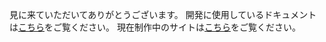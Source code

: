 見に来ていただいてありがとうございます。
開発に使用しているドキュメントは[こちら](https://unique-september-758.notion.site/a815a09b909d4ee5ac93bd1cd01bd032)をご覧ください。
現在制作中のサイトは[こちら](https://levelup.pages.dev/)をご覧ください。
